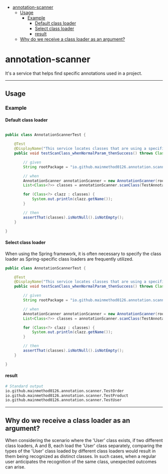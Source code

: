 <!-- TOC -->

- [annotation-scanner](#annotation-scanner)
  - [Usage](#usage)
    - [Example](#example)
      - [Default class loader](#default-class-loader)
      - [Select class loader](#select-class-loader)
      - [result](#result)
  - [Why do we receive a class loader as an argument?](#why-do-we-receive-a-class-loader-as-an-argument)

<!-- /TOC -->
<!-- /TOC -->
<!-- /TOC -->
# annotation-scanner

It's a service that helps find specific annotations used in a project.

---

## Usage

### Example

#### Default class loader

```java

public class AnnotationScannerTest {

    @Test
    @DisplayName("This service locates classes that are using a specific annotation within the given package and its subpackages.")
    public void testScanClass_whenNormalParam_thenSuccess() throws ClassNotFoundException {

        // given
        String rootPackage = "io.github.mainmethod0126.annotation.scanner";

        // when
        AnnotationScanner annotationScanner = new AnnotationScanner(rootPackage);
        List<Class<?>> classes = annotationScanner.scanClass(TestAnnotation.class);

        for (Class<?> clazz : classes) {
            System.out.println(clazz.getName());
        }

        // then
        assertThat(classes).isNotNull().isNotEmpty();
    }

}

```

#### Select class loader

When using the Spring framework, it is often necessary to specify the class loader as Spring-specific class loaders are frequently utilized.

```java
public class AnnotationScannerTest {

    @Test
    @DisplayName("This service locates classes that are using a specific annotation within the given package and its subpackages.")
    public void testScanClass_whenNormalParam_thenSuccess() throws ClassNotFoundException {

        // given
        String rootPackage = "io.github.mainmethod0126.annotation.scanner";

        // when
        AnnotationScanner annotationScanner = new AnnotationScanner(rootPackage);
        List<Class<?>> classes = annotationScanner.scanClass(TestAnnotation.class, this.getClass().getClassLoader());

        for (Class<?> clazz : classes) {
            System.out.println(clazz.getName());
        }

        // then
        assertThat(classes).isNotNull().isNotEmpty();
    }

}

```

#### result

```bash
# Standard output
io.github.mainmethod0126.annotation.scanner.TestOrder
io.github.mainmethod0126.annotation.scanner.TestProduct
io.github.mainmethod0126.annotation.scanner.TestUser
```

---

## Why do we receive a class loader as an argument?

When considering the scenario where the 'User' class exists, if two different class loaders, A and B, each load the 'User' class separately, comparing the types of the 'User' class loaded by different class loaders would result in them being recognized as distinct classes. In such cases, when a regular user anticipates the recognition of the same class, unexpected outcomes can arise.

